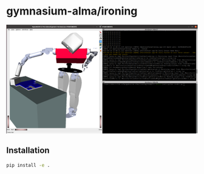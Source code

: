 # gymnasium-alma/ironing

![assets/gymnasium_playground_Ironing-v0.png](assets/gymnasium_playground_Ironing-v0.png)

## Installation

```bash
pip install -e .
```
